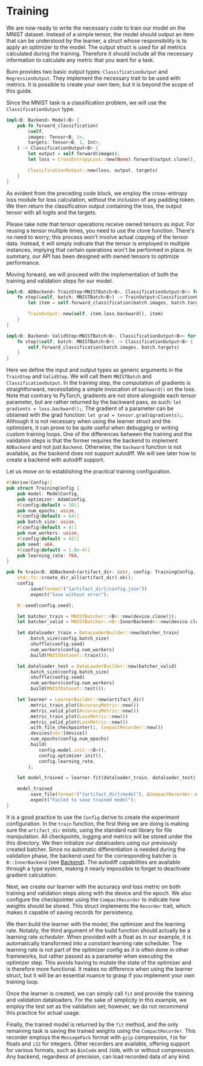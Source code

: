 # Training

We are now ready to write the necessary code to train our model on the MNIST dataset.
Instead of a simple tensor, the model should output an item that can be understood by the learner, a struct whose responsibility is to apply an optimizer to the model.
The output struct is used for all metrics calculated during the training.
Therefore it should include all the necessary information to calculate any metric that you want for a task.

Burn provides two basic output types: `ClassificationOutput` and `RegressionOutput`. They implement the necessary trait to be used with metrics. It is possible to create your own item, but it is beyond the scope of this guide.

Since the MNIST task is a classification problem, we will use the `ClassificationOutput` type. 


```rust , ignore
impl<B: Backend> Model<B> {
    pub fn forward_classification(
        &self,
        images: Tensor<B, 3>,
        targets: Tensor<B, 1, Int>,
    ) -> ClassificationOutput<B> {
        let output = self.forward(images);
        let loss = CrossEntropyLoss::new(None).forward(output.clone(), targets.clone());

        ClassificationOutput::new(loss, output, targets)
    }
}
```

As evident from the preceding code block, we employ the cross-entropy loss module for loss calculation, without the inclusion of any padding token.
We then return the classification output containing the loss, the output tensor with all logits and the targets.

Please take note that tensor operations receive owned tensors as input. For reusing a tensor multiple times, you need to use the clone function. There's no need to worry; this process won't involve actual copying of the tensor data. Instead, it will simply indicate that the tensor is employed in multiple instances, implying that certain operations won't be performed in place. In summary, our API has been designed with owned tensors to optimize performance.

Moving forward, we will proceed with the implementation of both the training and validation steps for our model.

```rust , ignore
impl<B: ADBackend> TrainStep<MNISTBatch<B>, ClassificationOutput<B>> for Model<B> {
    fn step(&self, batch: MNISTBatch<B>) -> TrainOutput<ClassificationOutput<B>> {
        let item = self.forward_classification(batch.images, batch.targets);

        TrainOutput::new(self, item.loss.backward(), item)
    }
}

impl<B: Backend> ValidStep<MNISTBatch<B>, ClassificationOutput<B>> for Model<B> {
    fn step(&self, batch: MNISTBatch<B>) -> ClassificationOutput<B> {
        self.forward_classification(batch.images, batch.targets)
    }
}
```

Here we define the input and output types as generic arguments in the `TrainStep` and `ValidStep`. We will call them `MNISTBatch` and `ClassificationOutput`.
In the training step, the computation of gradients is straightforward, necessitating a simple invocation of `backward()` on the loss.
Note that contrary to PyTorch, gradients are not store alongside each tensor parameter, but are rather returned by the backward pass, as such: `let gradients = loss.backward();`.
The gradient of a parameter can be obtained with the grad function: `let grad = tensor.grad(&gradients);`. Although it is not necessary when using the learner struct and the optimizers, it can prove to be quite useful when debugging or writing custom training loops.
One of the differences between the training and the validation steps is that the former requires the backend to implement `ADBackend` and not just `Backend`.
Otherwise, the `backward` function is not available, as the backend does not support autodiff.
We will see later how to create a backend with autodiff support.

Let us move on to establishing the practical training configuration.

```rust , ignore
#[derive(Config)]
pub struct TrainingConfig {
    pub model: ModelConfig,
    pub optimizer: AdamConfig,
    #[config(default = 10)]
    pub num_epochs: usize,
    #[config(default = 64)]
    pub batch_size: usize,
    #[config(default = 4)]
    pub num_workers: usize,
    #[config(default = 42)]
    pub seed: u64,
    #[config(default = 1.0e-4)]
    pub learning_rate: f64,
}

pub fn train<B: ADBackend>(artifact_dir: &str, config: TrainingConfig, device: B::Device) {
    std::fs::create_dir_all(artifact_dir).ok();
    config
        .save(format!("{artifact_dir}/config.json"))
        .expect("Save without error");

    B::seed(config.seed);

    let batcher_train = MNISTBatcher::<B>::new(device.clone());
    let batcher_valid = MNISTBatcher::<B::InnerBackend>::new(device.clone());

    let dataloader_train = DataLoaderBuilder::new(batcher_train)
        .batch_size(config.batch_size)
        .shuffle(config.seed)
        .num_workers(config.num_workers)
        .build(MNISTDataset::train());

    let dataloader_test = DataLoaderBuilder::new(batcher_valid)
        .batch_size(config.batch_size)
        .shuffle(config.seed)
        .num_workers(config.num_workers)
        .build(MNISTDataset::test());

    let learner = LearnerBuilder::new(artifact_dir)
        .metric_train_plot(AccuracyMetric::new())
        .metric_valid_plot(AccuracyMetric::new())
        .metric_train_plot(LossMetric::new())
        .metric_valid_plot(LossMetric::new())
        .with_file_checkpointer(1, CompactRecorder::new())
        .devices(vec![device])
        .num_epochs(config.num_epochs)
        .build(
            config.model.init::<B>(),
            config.optimizer.init(),
            config.learning_rate,
        );

    let model_trained = learner.fit(dataloader_train, dataloader_test);

    model_trained
        .save_file(format!("{artifact_dir}/model"), &CompactRecorder::new())
        .expect("Failed to save trained model");
}
```

It is a good practice to use the `Config` derive to create the experiment configuration.
In the `train` function, the first thing we are doing is making sure the `artifact_dir` exists, using the standard rust library for file manipulation.
All checkpoints, logging and metrics will be stored under the this directory.
We then initialize our dataloaders using our previously created batcher.
Since no automatic differentiation is needed during the validation phase, the backend used for the corresponding batcher is `B::InnerBackend` (see [Backend](./backend.md)).
The autodiff capabilities are available through a type system, making it nearly impossible to forget to deactivate gradient calculation.

Next, we create our learner with the accuracy and loss metric on both training and validation steps along with the device and the epoch.
We also configure the checkpointer using the `CompactRecorder` to indicate how weights should be stored.
This struct implements the `Recorder` trait, which makes it capable of saving records for persistency.

We then build the learner with the model, the optimizer and the learning rate.
Notably, the third argument of the build function should actually be a learning rate _scheduler_. When provided with a float as in our example, it is automatically transformed into a _constant_ learning rate scheduler.
The learning rate is not part of the optimizer config as it is often done in other frameworks, but rather passed as a parameter when executing the optimizer step.
This avoids having to mutate the state of the optimizer and is therefore more functional.
It makes no difference when using the learner struct, but it will be an essential nuance to grasp if you implement your own training loop. 

Once the learner is created, we can simply call `fit` and provide the training and validation dataloaders.
For the sake of simplicity in this example, we employ the test set as the validation set; however, we do not recommend this practice for actual usage.

Finally, the trained model is returned by the `fit` method, and the only remaining task is saving the trained weights using the `CompactRecorder`.
This recorder employs the `MessagePack` format with `gzip` compression, `f16` for floats and `i32` for integers. Other recorders are available, offering support for various formats, such as `BinCode` and `JSON`, with or without compression. Any backend, regardless of precision, can load recorded data of any kind.
